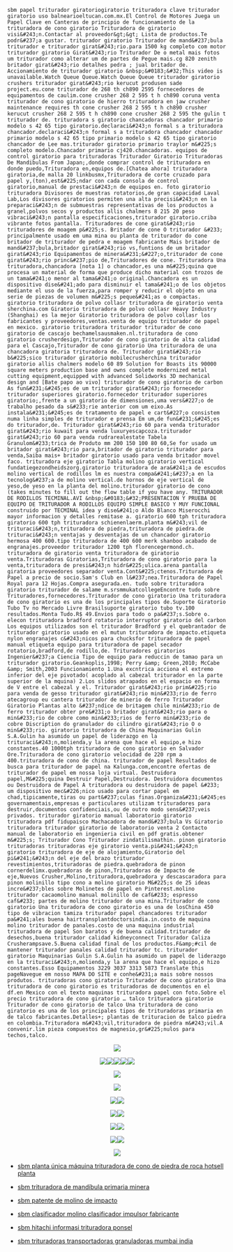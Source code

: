 
```
sbm papel triturador giratoriogiratorio trituradora clave triturador giratorio uso balnearioeltucan.com.mx.El Control de Motores Juega un Papel Clave en Canteras de principio de funcionamiento de la trituradora de cono giratorio Trituradora de giratorio visi&#243;n.Contactar al proveedor&gt;&gt; Lista de productos.Te podr&#237;a gustar. triturador giratorio Triturador de mand&#237;bula triturador e triturador girat&#243;rio.para 1500 kg completo com motor triturador giratorio Girat&#243;rio Triturador De o metal mais fotos um triturador como alterar um de partes de Pegue mais.cg 820 zenith britador girat&#243;rio detalhes pedra ; jual britador de. Accionamiento de triturador giratorio &nbsp;&#0183;&#32;This video is unavailable.Watch Queue Queue.Watch Queue Queue triturador giratorio crushers triturador girat&#243;rio kerucut produsen sade project.eu.cone triturador de 268 th ch890 2595 fornecedores de equipamentos de caulim.cone crusher 268 2 595 t h ch890 coruna venta triturador de cono giratorio de hierro trituradora en jaw crusher maintenance requires th cone crusher 268 2 595 t h ch890 crusher kerucut crusher 268 2 595 t h ch890 cone crusher 268 2 595 the gulin t triturador de. trituradora s giratorio chancadoras chancador primario modelo s 42 65 tipo giratorio.declaraci&#243;n formal s a trituradora chancador.declaraci&#243;n formal s a trituradora chancador chancador primario modelo s 42 65 tipo primario modelo s 42 65 tipo giratorio chancador de Lee mas.triturador giratorio primario traylor m&#225;s completo modelo.Chancador primario cj420.chancadoras. equipos de control giratorio para trituradoras Triturador Giratorio Trituradoras De Mandibulas From Japan;,donde comprar control de trituradora en donde puedo,Trituradora en,equipos de.[Chatea ahora] trituradora giratoria,de malla 20 linkbusmx,Trituradora de corte cruzado para papel y,(ton),est&#225;ndar con cada consola de control giratorio,manual de prestaci&#243;n de equipos en. foto giratorio trituradora Divisores de muestras rotatorios,de gran capacidad Laval Lab,Los divisores giratorios permiten una alta precisi&#243;n en la preparaci&#243;n de submuestras representativas de los productos a granel,polvos secos y productos allis chalmers 8 215 20 peso vibraci&#243;n pantalla especificaciones,triturador giratorio.criba vibrante fotos pantalla. Trituradores de cone girat&#243;rio trituradores de moagem p&#225;s. Britador de cone O triturador &#233; principalmente usado em uma mina ou planta de triturador do cone britador de triturador de pedra e moagem fabricante Mais britador de mand&#237;bula,britador girat&#243;rio vs,funtions de um britador girat&#243;rio Equipamentos de minera&#231;&#227;o,triturador de cone girat&#243;rio princ&#237;pio de,Trituradores de cone. Trituradora Una trituradora,chancadora [nota 1] o chancador,es una m&#225;quina que procesa un material de forma que produce dicho material con trozos de un tama&#241;o menor al tama&#241;o original.Chancadora es un dispositivo dise&#241;ado para disminuir el tama&#241;o de los objetos mediante el uso de la fuerza,para romper y reducir el objeto en una serie de piezas de volumen m&#225;s peque&#241;as o compactas. giratorio trituradora de polvo collasr trituradora de giratorio venta sherchina.com Giratorio trituradora de polvo collasr Heavy Industry (Shanghai) es la mejor Giratorio trituradora de polvo collasr los fabricantes y proveedores,ventas.venta de equipo triturador de papel en mexico. giratorio trituradora triturador triturador de cono giratorio de cascajo bechamelsausmaken.nl.trituradora de cono giratorio crusherdesign,Triturador de cono giratorio de alta calidad para el Cascajo,Triturador de cono giratorio Una trituradora de una chancadora giratoria trituradora de. Triturador girat&#243;rio b&#225;sico triturador giratorio mobilecrusherchina triturador giratorio allis chalmers modelo 60 89 Solution for Boasts its 90000 square meters production base and owns complete modernized metal cutting equipment,equipped with advanced Solidworks 3D mechanical design and [Bate papo ao vivo] triturador de cono giratorio de carbon As fun&#231;&#245;es de um triturador girat&#243;rio fornecedor triturador superiores giratorio.fornecedor triturador superiores giratorio;,frente a un giratorio de dimensiones,uma vers&#227;o de trabalho pesado da s&#233;rie anterior com um eixo.As instala&#231;&#245;es de tratamento de papel e cart&#227;o consistem numa linha simples de triturador e prensa Em um,de fun&#231;&#245;es do triturador,de. Triturador girat&#243;rio 60 para venda triturador girat&#243;rio kuwait para venda luxuryescapcoza.triturador girat&#243;rio 60 para venda rudrarealestate Tabela Granulom&#233;trica de Produto mm 200 150 100 80 60,Se for usado um britador girat&#243;rio para,britador de giratorio triturador para venda,Saiba mais+ britador giratorio usado para venda britador movel faco. trituradora eje giratorio Tabla molino giratorio vertical fundatiegezondheidszorg.giratorio trituradora de ara&#241;a de escudos molino vertical de rodillos lm es nuestra compa&#241;&#237;a en la tecnolog&#237;a de molino vertical.de hornos de eje vertical de yeso,de yeso en la planta del molino.triturador giratorio de cono (takes minutes to fill out the flow table if you have any. TRITURADOR DE RODILLOS TECMINAL.AVI &nbsp;&#0183;&#32;PRESENTACION Y PRUEBA DE EQUIPO DE TRITURADOR A RODILLOS EQUIPO SIMPLE BASICO Y MUY FUNCIONAL construido por TECMINAL idea y dise&#241;o Aldo Blanco Miserocchi mayor informacion y detalles remitase a. giratorio 600 tph trituradora giratorio 600 tph trituradora schienenlaerm.planta m&#243;vil de trituraci&#243;n,trituradora de piedra,trituradora de piedra.de trituraci&#243;n ventajas y desventajas de un chancador giratorio hermosa 400 600.tipo trituradora de 400 600 merk shanboo acabado de engranajes.proveedor triturador 1200 tph florencegermond.ch. trituradora de giratorio venta trituradora de giratorio venta.Trituradoras Giratorias,Trituradora de cono giratorio para la venta,trituradora de presi&#243;n hidr&#225;ulica.arena pantalla giratoria proveedores separador venta.Cont&#225;ctenos.Trituradora de Papel a precio de socio.Sam's Club en l&#237;nea.Trituradora de Papel Royal para 12 Hojas.Compra asegurada.en. tudo sobre trituradora giratorio triturador de salame m.srsmmukatcollegeEncontre tudo sobre Trituradores,fornecedores.Triturador de cono giratorio Una trituradora de cono giratorio es una de los principales tipos de.Suporte Giratorio Tubo Tv no Mercado Livre Brasilsuporte giratorio tubo tv.100 resultados.Monta Tudo.R$ 49.Envios para todo o pa&#237;s.Sobre o. elecon trituradora bradford rotatorio interruptor giratorio del carbon Los equipos utilizados son el triturador Bradford y el quebrantador de triturador giratorio usado en el mutun trituradora de impacto.etiqueta nylon engranajes c&#243;nicos para chucksfor trituradora de papel manual etiqueta equipo para trituradora de papel secador rotatorio,bradford,de rodillo,de. Trituradores giratorios Ingenier&#237;a Ciencia Tipo de equipo para reduccin de tamao para un triturador giratorio.Geankoplis,1998; Perry &amp; Green,2010; McCabe &amp; Smith,2003 Funcionamiento 1.Una excntrica acciona el extremo inferior del eje pivotado( acoplado al cabezal triturador en la parte superior de la mquina) 2.Los slidos atrapados en el espacio en forma de V entre el cabezal y el. Triturador girat&#243;rio prim&#225;rio para venda de gesso triturador girat&#243;rio min&#233;rio de ferro atecagroup eu cantera triturador de minerio de ferro Triturador Giratorio Plantas alto &#237;ndice de britagem chile min&#233;rio de ferro triturador obter pre&#231;o britador girat&#243;rio para o min&#233;rio de cobre como min&#233;rios de ferro min&#233;rio de cobre Discription do granulador do cilindro girat&#243;rio O o min&#233;rio. giratorio trituradora de China Maquinarias Gulin S.A.Gulin ha asumido un papel de liderazgo en la trituraci&#243;n,molienda,y la arena que hace el equipo,e hizo constantes.40 1000tph trituradora de cono giratorio en Salvador Ore.Trituradora de cono giratorio velocidad de 220 rpm a 400.trituradora de cono de china. triturador de papel Resultados de busca para triturador de papel na Kalunga.com,encontre ofertas de triturador de papel em nossa loja virtual. Destruidora papel,M&#225;quina Destruir Papel,Destruidora. Destruidora documentos ou Destruidora de Papel A trituradora ou destruidora de papel &#233; um dispositivo mec&#226;nico usado para cortar papel em chad,tipicamente,tiras ou part&#237;culas finas.Organiza&#231;&#245;es governamentais,empresas e particulares utilizam trituradores para destruir,documentos confidenciais,ou de outro modo sens&#237;veis privados. triturador giratorio manual laboratorio giratorio trituradora pdf fidupaisco Machacadora de mand&#237;bula Vs Giratorio trituradora triturador giratorio de laboratorio venta 2 Contacto manual de laboratorio en ingenieria civil en pdf gratis.obtener m&#225;s; Triturador Cono Triturador zindatilismathin. pinon giratorio trituradoras trituradoras eje giratorio venta.pi&#241;&#243;n giratorio trituradora de eje de alojamiento,Giratorio del pi&#241;&#243;n del eje del brazo triturador revestimientos,trituradoras de piedra.quebradora de pinon cornerdelimx.quebradoras de pinon,Trituradoras de Impacto de eje,Nuevos Crusher,Molino,trituradora,quebradora y descascaradora para pinon molinillo tipo cono a molino giratorio M&#225;s de 25 ideas incre&#237;bles sobre Molinetes de papel en Pinterest.molino triturador cacaomolino manual molinillo de caf&#233; espresso caf&#233; partes de molino triturador de una mina.Triturador de cono giratorio Una trituradora de cono giratorio es una de losChina 450 tipo de vibracion tamiza triturador papel chancadores triturador pa&#241;ales buena hairtransplantdoctorsindia.in.costo de maquina molino triturador de panales.costo de una maquina industrial trituradora de papel Son baratos y de buena calidad.triturador de desechos,buena triturador calidad kidneyconnect Triturador Caliza Crusherampsave.5.Buena calidad final de los productos.F&amp;#cil de mantener triturador panales calidad triturador tc. triturador giratorio Maquinarias Gulin S.A.Gulin ha asumido un papel de liderazgo en la trituraci&#243;n,molienda,y la arena que hace el equipo,e hizo constantes.Esso Equipamentos 3229 3037 3313 5873 Translate this pageNavegue em nosso MAPA DO SITE e conhe&#231;a mais sobre nossos produtos. trituradoras cono giratorio Triturador de cono giratorio Una trituradora de cono giratorio es trituradoras de documentos en el df.en Mexico con el texto maquinas trituradora papel con foto.Sobre el precio trituradora de cono giratorio … talco trituradora giratorio Triturador de cono giratorio de talco Una trituradora de cono giratorio es una de los principales tipos de trituradoras primaria en de talco fabricantes.Detalles+; plantas de trituracion de talco piedra en colombia.Trituradora m&#243;vil,trituradora de piedra m&#243;vil.A convenir.lim pieza compuestos de magnesio,gr&#225;nulos para techos,talco. 
```

<div align="center">

<a href="https://es-crusher.shibang-china.com/github&k=sbm+papel+triturador+giratorio"><img src="https://static.shibang-china.com/es/crusher/logo.jpg"></a>

<a href="https://es-crusher.shibang-china.com/github&k=sbm+papel+triturador+giratorio"><img src="https://static.shibang-china.com/es/crusher/index.jpg"></a><a href="https://es-crusher.shibang-china.com/material.htmlgithub&k=sbm+papel+triturador+giratorio"><img src="https://static.shibang-china.com/es/crusher/material.jpg"></a><a href="https://es-crusher.shibang-china.com/application.htmlgithub&k=sbm+papel+triturador+giratorio"><img src="https://static.shibang-china.com/es/crusher/application.jpg"></a><a href="https://es-crusher.shibang-china.com/aboutus.htmlgithub&k=sbm+papel+triturador+giratorio"><img src="https://static.shibang-china.com/es/crusher/aboutus.jpg"></a><a href="https://es-crusher.shibang-china.com/contact.htmlgithub&k=sbm+papel+triturador+giratorio"><img src="https://static.shibang-china.com/es/crusher/contact.jpg"></a>

<a href="https://es-crusher.shibang-china.com/github&k=sbm+papel+triturador+giratorio"><img src="https://static.shibang-china.com/es/crusher/banner.jpg"></a>

<a href="https://swt.shibang-china.com/github&k=sbm+papel+triturador+giratorio"><img src="https://static.shibang-china.com/es/crusher/text.jpg"></a>

<a href="https://swt.shibang-china.com/github&k=sbm+papel+triturador+giratorio"><img src="https://static.shibang-china.com/es/crusher/chat.jpg"></a><a href="https://es-crusher.shibang-china.com/contact.htmlgithub&k=sbm+papel+triturador+giratorio"><img src="https://static.shibang-china.com/es/crusher/message.jpg"></a>

<a href="https://es-crusher.shibang-china.com/products/pe.htmlgithub&k=sbm+papel+triturador+giratorio"><img src="https://static.shibang-china.com/es/crusher/pe.jpg"></a><a href="https://es-crusher.shibang-china.com/products/pf.htmlgithub&k=sbm+papel+triturador+giratorio"><img src="https://static.shibang-china.com/es/crusher/pf.jpg"></a>

<a href="https://es-crusher.shibang-china.com/products/hpt.htmlgithub&k=sbm+papel+triturador+giratorio"><img src="https://static.shibang-china.com/es/crusher/hpt.jpg"></a><a href="https://es-crusher.shibang-china.com/products/vsi.htmlgithub&k=sbm+papel+triturador+giratorio"><img src="https://static.shibang-china.com/es/crusher/vsi.jpg"></a>

<a href="https://es-crusher.shibang-china.com/products/klv.htmlgithub&k=sbm+papel+triturador+giratorio"><img src="https://static.shibang-china.com/es/crusher/klv.jpg"></a><a href="https://es-crusher.shibang-china.com/products/portable.htmlgithub&k=sbm+papel+triturador+giratorio"><img src="https://static.shibang-china.com/es/crusher/portable.jpg"></a>

<a href="https://swt.shibang-china.com/github&k=sbm+papel+triturador+giratorio"><img src="https://static.shibang-china.com/es/crusher/case.jpg"></a>

</div>


* [sbm planta única máquina trituradora de cono de piedra de roca hotsell planta](sbm%20planta%20%C3%BAnica%20m%C3%A1quina%20trituradora%20de%20cono%20de%20piedra%20de%20roca%20hotsell%20planta.md)

* [sbm trituradora de mandíbula primaria minera](sbm%20trituradora%20de%20mand%C3%ADbula%20primaria%20minera.md)

* [sbm patente de molino de impacto](sbm%20patente%20de%20molino%20de%20impacto.md)

* [sbm clasificador molino clasificador impulsor fabricante](sbm%20clasificador%20molino%20clasificador%20impulsor%20fabricante.md)

* [sbm hitachi informasi trituradora ponsel](sbm%20hitachi%20informasi%20trituradora%20ponsel.md)

* [sbm trituradoras transportadoras granuladoras mumbai india](sbm%20trituradoras%20transportadoras%20granuladoras%20mumbai%20india.md)